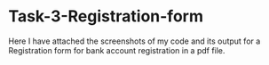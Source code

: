 # Task-3-Registration-form

Here I have attached  the screenshots of my code and its output for a Registration form for bank account registration in a pdf file.
